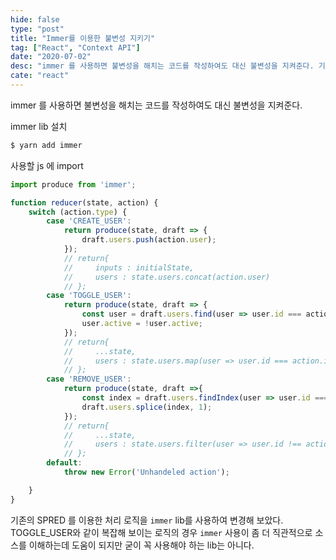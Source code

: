 ```yaml
---
hide: false
type: "post"
title: "Immer를 이용한 불변성 지키기"
tag: ["React", "Context API"]
date: "2020-07-02"
desc: "immer 를 사용하면 불변성을 해치는 코드를 작성하여도 대신 불변성을 지켜준다. 기존의 SPRED 를 이용한 처리 로직을 `immer` lib를 사용하여 변경해 보았다. TOGGLE_USER와 같이 복잡해 보이는 로직의 경우 `immer` 사용이 좀 더 직관적으로 소스를 이해하는데 도움이 되지만 굳이 꼭 사용해야 하는 lib는 아니다."
cate: "react"
---
```


immer 를 사용하면 불변성을 해치는 코드를 작성하여도 대신 불변성을 지켜준다. 

immer lib 설치

```bash
$ yarn add immer
```

사용할 js 에 import

```javascript
import produce from 'immer';
```

```javascript
function reducer(state, action) {
    switch (action.type) {
        case 'CREATE_USER':
            return produce(state, draft => {
                draft.users.push(action.user);
            });
            // return{
            //     inputs : initialState,
            //     users : state.users.concat(action.user)
            // };
        case 'TOGGLE_USER':
            return produce(state, draft => {
                const user = draft.users.find(user => user.id === action.id);
                user.active = !user.active;
            });
            // return{
            //     ...state,
            //     users : state.users.map(user => user.id === action.id ? {...user, active : !user.active} : user)
            // };
        case 'REMOVE_USER':
            return produce(state, draft =>{
                const index = draft.users.findIndex(user => user.id ===action.id);
                draft.users.splice(index, 1);
            });
            // return{
            //     ...state,
            //     users : state.users.filter(user => user.id !== action.id)
            // };
        default:
            throw new Error('Unhandeled action');

    }
}
```

기존의 SPRED 를 이용한 처리 로직을 `immer` lib를 사용하여 변경해 보았다. TOGGLE_USER와 같이 복잡해 보이는 로직의 경우 `immer` 사용이 좀 더 직관적으로 소스를 이해하는데 도움이 되지만 굳이 꼭 사용해야 하는 lib는 아니다.
